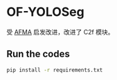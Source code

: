 # OF-YOLOSeg
受 [AFMA](https://github.com/ShengtianSang/AFMA) 启发改进，改进了 C2f 模块。

## Run the codes
```bash
pip install -r requirements.txt
```
